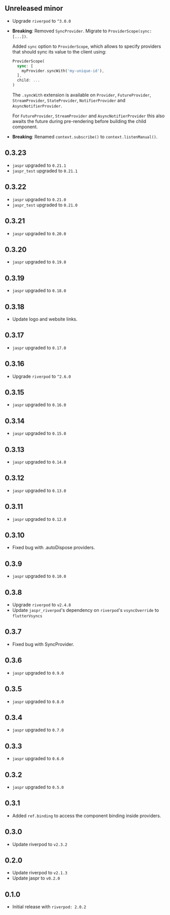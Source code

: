 ## Unreleased minor

- Upgrade `riverpod` to `^3.0.0`

- **Breaking**: Removed `SyncProvider`. Migrate to `ProviderScope(sync: [...])`.

  Added `sync` option to `ProviderScope`, which allows to specify providers that should sync its value to the client using:

  ```dart
  ProviderScope(
    sync: [
      myProvider.syncWith('my-unique-id'),
    ],
    child: ...
  )
  ```

  The `.syncWith` extension is available on `Provider`, `FutureProvider`, `StreamProvider`, `StateProvider`, `NotifierProvider` and `AsyncNotifierProvider`.

  For `FutureProvider`, `StreamProvider` and `AsyncNotifierProvider` this also awaits the future during pre-rendering before building the child component.

- **Breaking**: Renamed `context.subscribe()` to `context.listenManual()`.

## 0.3.23

- `jaspr` upgraded to `0.21.1`
- `jaspr_test` upgraded to `0.21.1`

## 0.3.22

- `jaspr` upgraded to `0.21.0`
- `jaspr_test` upgraded to `0.21.0`

## 0.3.21

- `jaspr` upgraded to `0.20.0`

## 0.3.20

- `jaspr` upgraded to `0.19.0`

## 0.3.19

- `jaspr` upgraded to `0.18.0`

## 0.3.18

- Update logo and website links.

## 0.3.17

- `jaspr` upgraded to `0.17.0`

## 0.3.16

- Upgrade `riverpod` to `^2.6.0`

## 0.3.15

- `jaspr` upgraded to `0.16.0`

## 0.3.14

- `jaspr` upgraded to `0.15.0`

## 0.3.13

- `jaspr` upgraded to `0.14.0`

## 0.3.12

- `jaspr` upgraded to `0.13.0`

## 0.3.11

- `jaspr` upgraded to `0.12.0`

## 0.3.10

- Fixed bug with .autoDispose providers.

## 0.3.9

- `jaspr` upgraded to `0.10.0`

## 0.3.8

- Upgrade `riverpod` to `v2.4.8`
- Update `jaspr_riverpod`'s dependency on `riverpod`'s `vsyncOverride` to `flutterVsyncs`

## 0.3.7

- Fixed bug with SyncProvider.

## 0.3.6

- `jaspr` upgraded to `0.9.0`

## 0.3.5

- `jaspr` upgraded to `0.8.0`

## 0.3.4

- `jaspr` upgraded to `0.7.0`

## 0.3.3

- `jaspr` upgraded to `0.6.0`

## 0.3.2

- `jaspr` upgraded to `0.5.0`

## 0.3.1

- Added `ref.binding` to access the component binding inside providers.

## 0.3.0

- Update riverpod to `v2.3.2`

## 0.2.0

- Update riverpod to `v2.1.3`
- Update jaspr to `v0.2.0`

## 0.1.0

- Initial release with `riverpod: 2.0.2`
